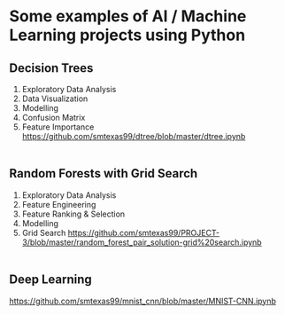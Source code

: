 
# Some examples of AI / Machine Learning projects using Python

## Decision Trees
1. Exploratory Data Analysis
2. Data Visualization
3. Modelling
4. Confusion Matrix
5. Feature Importance
https://github.com/smtexas99/dtree/blob/master/dtree.ipynb
<br></br>
## Random Forests with Grid Search
1. Exploratory Data Analysis
2. Feature Engineering
3. Feature Ranking & Selection
4. Modelling
5. Grid Search
https://github.com/smtexas99/PROJECT-3/blob/master/random_forest_pair_solution-grid%20search.ipynb
<br></br>
## Deep Learning
https://github.com/smtexas99/mnist_cnn/blob/master/MNIST-CNN.ipynb

